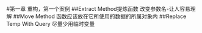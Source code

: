 #第一章 重构，第一个案例
##Extract Method提炼函数
     改变参数名-让人容易理解
##Move Method
     函数应该放在它所使用的数据的所属对象内
##Replace Temp With Query
     尽量少用临时变量

